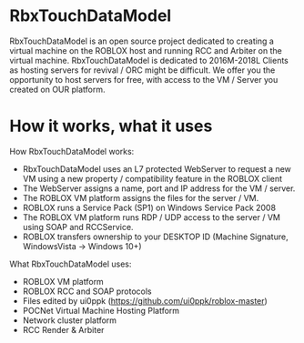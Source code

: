 # RbxTouchDataModel
RbxTouchDataModel is an open source project dedicated to creating a virtual machine on the ROBLOX host and running RCC and Arbiter on the virtual machine. RbxTouchDataModel is dedicated to 2016M-2018L Clients as hosting servers for revival / ORC might be difficult. We offer you the opportunity to host servers for free, with access to the VM / Server you created on OUR platform.

# How it works, what it uses
How RbxTouchDataModel works:

* RbxTouchDataModel uses an L7 protected WebServer to request a new VM using a new property / compatibility feature in the ROBLOX client
* The WebServer assigns a name, port and IP address for the VM / server.
* The ROBLOX VM platform assigns the files for the server / VM.
* ROBLOX runs a Service Pack (SP1) on Windows Service Pack 2008
* The ROBLOX VM platform runs RDP / UDP access to the server / VM using SOAP and RCCService.
* ROBLOX transfers ownership to your DESKTOP ID (Machine Signature, WindowsVista -> Windows 10+)


What RbxTouchDataModel uses:

* ROBLOX VM platform
* ROBLOX RCC and SOAP protocols
* Files edited by ui0ppk (https://github.com/ui0ppk/roblox-master)
* POCNet Virtual Machine Hosting Platform
* Network cluster platform
* RCC Render & Arbiter

